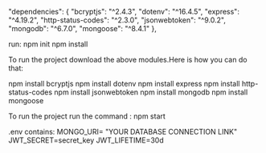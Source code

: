   "dependencies": {
    "bcryptjs": "^2.4.3",
    "dotenv": "^16.4.5",
    "express": "^4.19.2",
    "http-status-codes": "^2.3.0",
    "jsonwebtoken": "^9.0.2",
    "mongodb": "^6.7.0",
    "mongoose": "^8.4.1"
  },


  run:
  npm init
  npm install
  
  To run the project download the above modules.Here is how you can do that:

  npm install bcryptjs
  npm install dotenv
  npm install express
  npm install http-status-codes
  npm install jsonwebtoken
  npm install mongodb
  npm install mongoose


  To run the project run the command : npm start
  
  .env contains:
MONGO_URI= "YOUR DATABASE CONNECTION LINK"
JWT_SECRET=secret_key
JWT_LIFETIME=30d

